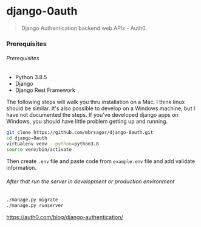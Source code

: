 # django-0auth

>Django Authentication backend web APIs - Auth0.


### Prerequisites
###### Prerequisites

- Python 3.8.5
- Django
- Django Rest Framework

The following steps will walk you thru installation on a Mac. I think linux should be similar. It's also possible to develop on a Windows machine, but I have not documented the steps. If you've developed django apps on Windows, you should have little problem getting up and running.

```bash
git clone https://github.com/mbrsagor/django-0auth.git
cd django-0auth
virtualenv venv --python=python3.8
source venv/bin/activate
```
Then create `.env` file and paste code from `example.env` file and add validate information.
###### After that run the server in development or production environment

```bash
./manage.py migrate
./manage.py runserver
```

https://auth0.com/blog/django-authentication/
